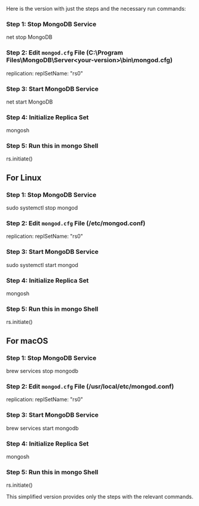 Here is the version with just the steps and the necessary run commands:

### Step 1: Stop MongoDB Service 
net stop MongoDB 

### Step 2: Edit `mongod.cfg` File (C:\Program Files\MongoDB\Server\<your-version>\bin\mongod.cfg)
  replication:
    replSetName: "rs0" 

### Step 3: Start MongoDB Service 
net start MongoDB 

### Step 4: Initialize Replica Set 
mongosh 

### Step 5: Run this in mongo Shell
rs.initiate() 

## **For Linux**

### Step 1: Stop MongoDB Service 
sudo systemctl stop mongod 

### Step 2: Edit `mongod.cfg` File (/etc/mongod.conf)
replication:
    replSetName: "rs0"

### Step 3: Start MongoDB Service 
sudo systemctl start mongod 

### Step 4: Initialize Replica Set 
mongosh 

### Step 5: Run this in mongo Shell
rs.initiate() 

## **For macOS**

### Step 1: Stop MongoDB Service 
brew services stop mongodb

### Step 2: Edit `mongod.cfg` File (/usr/local/etc/mongod.conf)
replication:
  replSetName: "rs0"

### Step 3: Start MongoDB Service 
brew services start mongodb

### Step 4: Initialize Replica Set 
mongosh 

### Step 5: Run this in mongo Shell
rs.initiate() 

This simplified version provides only the steps with the relevant commands.
